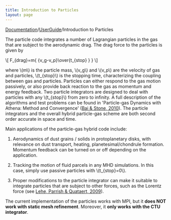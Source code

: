 ```yaml
---
title: Introduction to Particles
layout: page
---
```

[Documentation]({{site.baseurl}}/AthenaDocs)/[UserGuide]({{site.baseurl}}/AthenaDocsUG)/Introduction to Particles

The particle code integrates a number of Lagrangian particles in the gas that are subject to the aerodynamic drag. The drag force to the particles is given by

<!---
![alt aerodynamic drag]({{site.baseurl}}/images/drag.png)
-->
\\[
F_{drag}=m{ {v_g-v_p}\over{t_{stop} } }
\\]

where \\(m\\) is the particle mass, \\(v_g\\) and \\(v_p\\) are the velocity of gas and particles, \\(t_{stop}\\) is the stopping time, characterizing the coupling between gas and particles. Particles can either respond to the gas motion passively, or also provide back reaction to the gas as momentum and energy feedback. Two particle integrators are designed to deal with particles with any \\(t_{stop}\\) from zero to infinity. A full description of the algorithms and test problems can be found in 'Particle-gas Dynamics with Athena: Method and Convergence' ([Bai & Stone, 2010](http://adsabs.harvard.edu/abs/2010ApJS..190..297B)). The particle integrators and the overall hybrid particle-gas scheme are both second order accurate in space and time.

Main applications of the particle-gas hybrid code include:

1. Aerodynamics of dust grains / solids in protoplanetary disks, with relevance on dust transport, heating, planetesimal/chondrule formation. Momentum feedback can be turned on or off depending on the application.

2. Tracking the motion of fluid parcels in any MHD simulations. In this case, simply use passive particles with \\(t_{stop}=0\\).

3. Proper modifications to the particle integrator can make it suitable to integrate particles that are subject to other forces, such as the Lorentz force (see [Lehe, Parrish & Quataert, 2009](http://adsabs.harvard.edu/abs/2009ApJ...707..404L)).

The current implementation of the particles works with MPI, but it **does NOT work with static mesh refinement**. Moreover, it **only works with the CTU integrator**.
